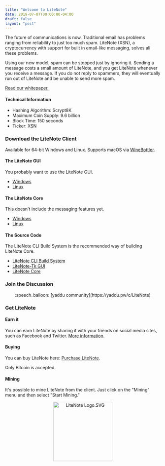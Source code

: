 ```yaml
---
title: "Welcome to LiteNote"
date: 2019-07-07T00:00:00-04:00
draft: false
layout: "post"
---
```


The future of communications is now. Traditional email has problems ranging from reliability to just too much spam.
LiteNote (XSN), a cryptocurrency with support for built in email-like messaging, solves all these problems.

Using our new model, spam can be stopped just by ignoring it. Sending a message costs a small amount of LiteNote,
and you get LiteNote whenever you receive a message. If you do not reply to spammers, they will eventually run out
of LiteNote and be unable to send more spam.

[Read our whitepaper.](/whitepaper)

#### Technical Information

* Hashing Algorithm: Scrypt8K
* Maximum Coin Supply: 9.6 billion
* Block Time: 150 seconds
* Ticker: XSN

### Download the LiteNote Client

Available for 64-bit Windows and Linux. Supports macOS via [WineBottler](http://winebottler.kronenberg.org/).

#### The LiteNote GUI

You probably want to use the LiteNote GUI.

* [Windows](https://github.com/LiteNoteProject/litenote-tk/releases/download/1.0.17.1b/litenote-full-win64.zip)
* [Linux](https://github.com/LiteNoteProject/litenote-tk/releases/download/1.0.17.1b/litenote-full-linux64.tar.gz)

#### The LiteNote Core

This doesn't include the messaging features yet.

* [Windows](https://github.com/LiteNoteProject/litenote-builds/releases/download/v0.17.1/litenote-core-win64.zip)
* [Linux](https://github.com/LiteNoteProject/litenote-builds/releases/download/v0.17.1/litenote-core-linux64.tar.gz)

#### The Source Code

The LiteNote CLI Build System is the recommended way of building LiteNote Core.

* [LiteNote CLI Build System](https://github.com/LiteNoteProject/litenote-builds)
* [LiteNote-Tk GUI](https://github.com/LiteNoteProject/litenote-tk)
* [LiteNote Core](https://github.com/LiteNoteProject/litenote)

### Join the Discussion

<center>
:speech_balloon: [yaddu community](https://yaddu.pw/c/LiteNote)
</center>

### Get LiteNote

#### Earn it

You can earn LiteNote by sharing it with your friends on social media sites,
such as Facebook and Twitter. [More information](https://yaddu.pw/c/LiteNote/post/1562691469903.c456c144).

#### Buying

You can buy LiteNote here: [Purchase LiteNote](https://buylitenote.serveo.net).

Only Bitcoin is accepted.

#### Mining

It's possible to mine LiteNote from the client. Just click on the "Mining" menu and then select
"Start Mining."

<center>
<img alt="LiteNote Logo.SVG" src="/logo.svg" width="192" height="192">
</center>

